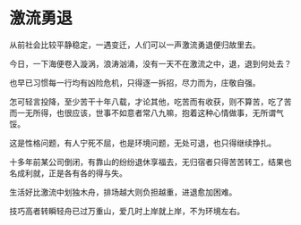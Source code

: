 # 激流勇退

从前社会比较平静稳定，一遇变迁，人们可以一声激流勇退便归故里去。 

今日，一下海便卷入漩涡，浪涛汹涌，没有一天不在激流之中，退，退到何处去？ 

也早已习惯每一行均有凶险危机，只得逐一拆招，尽力而为，庄敬自强。 

怎可轻言投降，至少苦干十年八载，才论其他，吃苦而有收获，则不算苦，吃了苦而一无所得，也很应该，世事不如意者常八九嘛，抱着这种心情做事，无所谓气馁。 

这是性格问题，有人宁死不屈，也是环境问题，无处可退，也只得继续挣扎。 

十多年前某公司倒闭，有靠山的纷纷退休享福去，无归宿者只得苦苦转工，结果也名成利就，正是各有各的得与失。 

生活好比激流中划独木舟，排场越大则负担越重，进退愈加困难。 

技巧高者转瞬轻舟已过万重山，爱几时上岸就上岸，不为环境左右。